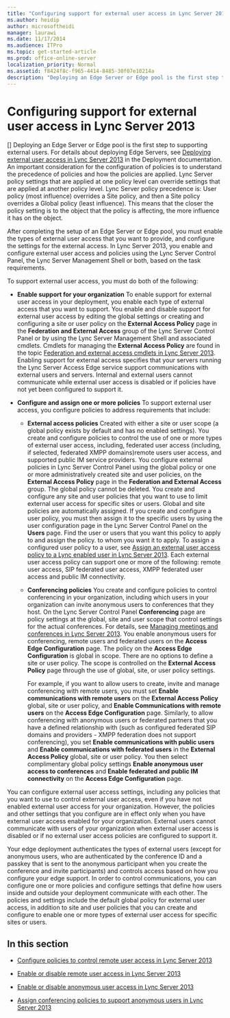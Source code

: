```yaml
---
title: "Configuring support for external user access in Lync Server 2013"
ms.author: heidip
author: microsoftheidi
manager: laurawi
ms.date: 11/17/2014
ms.audience: ITPro
ms.topic: get-started-article
ms.prod: office-online-server
localization_priority: Normal
ms.assetid: f8424f8c-f965-4414-8485-30f07e10214a
description: "Deploying an Edge Server or Edge pool is the first step to supporting external users. For details about deploying Edge Servers, see Deploying external user access in Lync Server 2013 in the Deployment documentation. An important consideration for the configuration of policies is to understand the precedence of policies and how the policies are applied. Lync Server policy settings that are applied at one policy level can override settings that are applied at another policy level. Lync Server policy precedence is: User policy (most influence) overrides a Site policy, and then a Site policy overrides a Global policy (least influence). This means that the closer the policy setting is to the object that the policy is affecting, the more influence it has on the object."
---
```


# Configuring support for external user access in Lync Server 2013
[]
Deploying an Edge Server or Edge pool is the first step to supporting external users. For details about deploying Edge Servers, see [Deploying external user access in Lync Server 2013](deploying-external-user-access.md) in the Deployment documentation. An important consideration for the configuration of policies is to understand the precedence of policies and how the policies are applied. Lync Server policy settings that are applied at one policy level can override settings that are applied at another policy level. Lync Server policy precedence is: User policy (most influence) overrides a Site policy, and then a Site policy overrides a Global policy (least influence). This means that the closer the policy setting is to the object that the policy is affecting, the more influence it has on the object. 
  
After completing the setup of an Edge Server or Edge pool, you must enable the types of external user access that you want to provide, and configure the settings for the external access. In Lync Server 2013, you enable and configure external user access and policies using the Lync Server Control Panel, the Lync Server Management Shell or both, based on the task requirements. 
  
To support external user access, you must do both of the following:
  
- **Enable support for your organization** To enable support for external user access in your deployment, you enable each type of external access that you want to support. You enable and disable support for external user access by editing the global settings or creating and configuring a site or user policy on the **External Access Policy** page in the **Federation and External Access** group of the Lync Server Control Panel or by using the Lync Server Management Shell and associated cmdlets. Cmdlets for managing the **External Access Policy** are found in the topic [Federation and external access cmdlets in Lync Server 2013](federation-and-external-access-cmdlets.md). Enabling support for external access specifies that your servers running the Lync Server Access Edge service support communications with external users and servers. Internal and external users cannot communicate while external user access is disabled or if policies have not yet been configured to support it.
    
- **Configure and assign one or more policies** To support external user access, you configure policies to address requirements that include: 
    
  - **External access policies** Created with either a site or user scope (a global policy exists by default and has no enabled settings). You create and configure policies to control the use of one or more types of external user access, including, federated user access (including, if selected, federated XMPP domains)remote users user access, and supported public IM service providers. You configure external policies in Lync Server Control Panel using the global policy or one or more administratively created site and user policies, on the **External Access Policy** page in the **Federation and External Access** group. The global policy cannot be deleted. You create and configure any site and user policies that you want to use to limit external user access for specific sites or users. Global and site policies are automatically assigned. If you create and configure a user policy, you must then assign it to the specific users by using the user configuration page in the Lync Server Control Panel on the **Users** page. Find the user or users that you want this policy to apply to and assign the policy. to whom you want it to apply. To assign a configured user policy to a user, see [Assign an external user access policy to a Lync enabled user in Lync Server 2013](assign-an-external-user-access-policy-to-a-lync-enabled-user.md). Each external user access policy can support one or more of the following: remote user access, SIP federated user access, XMPP federated user access and public IM connectivity.
    
  - **Conferencing policies** You create and configure policies to control conferencing in your organization, including which users in your organization can invite anonymous users to conferences that they host. On the Lync Server Control Panel **Conferencing** page are policy settings at the global, site and user scope that control settings for the actual conferences. For details, see [Managing meetings and conferences in Lync Server 2013](managing-meetings-and-conferences.md). You enable anonymous users for conferencing, remote users and federated users on the **Access Edge Configuration** page. The policy on the **Access Edge Configuration** is global in scope. There are no options to define a site or user policy. The scope is controlled on the **External Access Policy** page through the use of global, site, or user policy settings. 
    
    For example, if you want to allow users to create, invite and manage conferencing with remote users, you must set **Enable communications with remote users** on the **External Access Policy** global, site or user policy, and **Enable Communications with remote users** on the **Access Edge Configuration** page. Similarly, to allow conferencing with anonymous users or federated partners that you have a defined relationship with (such as configured federated SIP domains and providers - XMPP federation does not support conferencing), you set **Enable communications with public users** and **Enable communications with federated users** in the **External Access Policy** global, site or user policy. You then select complimentary global policy settings **Enable anonymous user access to conferences** and **Enable federated and public IM connectivity** on the **Access Edge Configuration** page. 
    
You can configure external user access settings, including any policies that you want to use to control external user access, even if you have not enabled external user access for your organization. However, the policies and other settings that you configure are in effect only when you have external user access enabled for your organization. External users cannot communicate with users of your organization when external user access is disabled or if no external user access policies are configured to support it.
  
Your edge deployment authenticates the types of external users (except for anonymous users, who are authenticated by the conference ID and a passkey that is sent to the anonymous participant when you create the conference and invite participants) and controls access based on how you configure your edge support. In order to control communications, you can configure one or more policies and configure settings that define how users inside and outside your deployment communicate with each other. The policies and settings include the default global policy for external user access, in addition to site and user policies that you can create and configure to enable one or more types of external user access for specific sites or users.
  
## In this section

- [Configure policies to control remote user access in Lync Server 2013](configure-policies-to-control-remote-user-access.md)
    
- [Enable or disable remote user access in Lync Server 2013](enable-or-disable-remote-user-access.md)
    
- [Enable or disable anonymous user access in Lync Server 2013](enable-or-disable-anonymous-user-access.md)
    
- [Assign conferencing policies to support anonymous users in Lync Server 2013](assign-conferencing-policies-to-support-anonymous-users.md)
    

